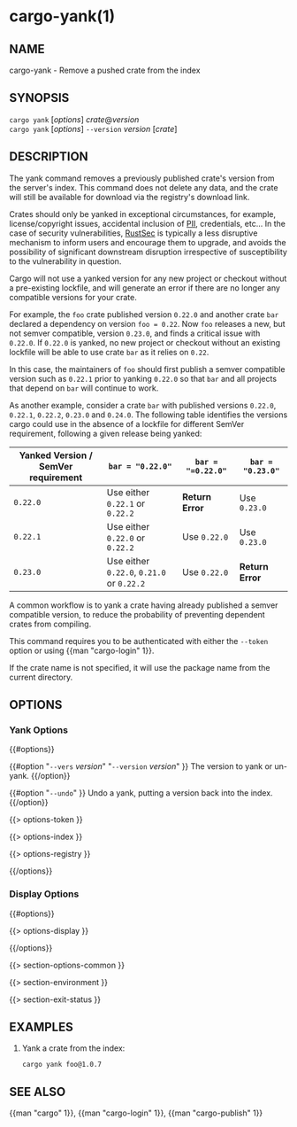 # cargo-yank(1)

## NAME

cargo-yank - Remove a pushed crate from the index

## SYNOPSIS

`cargo yank` [_options_] _crate_@_version_\
`cargo yank` [_options_] `--version` _version_ [_crate_]

## DESCRIPTION

The yank command removes a previously published crate's version from the
server's index. This command does not delete any data, and the crate will
still be available for download via the registry's download link.

Crates should only be yanked in exceptional circumstances, for example, license/copyright issues, accidental
inclusion of [PII](https://en.wikipedia.org/wiki/Personal_data), credentials, etc... In the case of security
vulnerabilities, [RustSec](https://rustsec.org/) is typically a less disruptive mechanism to inform users
and encourage them to upgrade, and avoids the possibility of significant downstream disruption irrespective
of susceptibility to the vulnerability in question.

Cargo will not use a yanked version for any new project or checkout without a
pre-existing lockfile, and will generate an error if there are no longer
any compatible versions for your crate.

For example, the `foo` crate published version `0.22.0` and another crate `bar`
declared a dependency on version `foo = 0.22`. Now `foo` releases a new, but
not semver compatible, version `0.23.0`, and finds a critical issue with `0.22.0`.
If `0.22.0` is yanked, no new project or checkout without an existing lockfile will be
able to use crate `bar` as it relies on `0.22`.

In this case, the maintainers of `foo` should first publish a semver compatible version
such as `0.22.1` prior to yanking `0.22.0` so that `bar` and all projects that depend
on `bar` will continue to work.

As another example, consider a crate `bar` with published versions `0.22.0`, `0.22.1`, 
`0.22.2`, `0.23.0` and `0.24.0`. The following table identifies the versions
cargo could use in the absence of a lockfile for different SemVer requirement,
following a given release being yanked:

| Yanked Version / SemVer requirement | `bar = "0.22.0"`                          | `bar = "=0.22.0"` | `bar = "0.23.0"` |
|-------------------------------------|-------------------------------------------|-------------------|------------------|
| `0.22.0`                            | Use either `0.22.1` or `0.22.2`           | **Return Error**  | Use `0.23.0`     |
| `0.22.1`                            | Use either `0.22.0` or `0.22.2`           | Use `0.22.0`      | Use `0.23.0`     |
| `0.23.0`                            | Use either `0.22.0`, `0.21.0` or `0.22.2` | Use `0.22.0`      | **Return Error** |

A common workflow is to yank a crate having already published a semver compatible version,
to reduce the probability of preventing dependent crates from compiling.

This command requires you to be authenticated with either the `--token` option
or using {{man "cargo-login" 1}}.

If the crate name is not specified, it will use the package name from the
current directory.

## OPTIONS

### Yank Options

{{#options}}

{{#option "`--vers` _version_" "`--version` _version_" }}
The version to yank or un-yank.
{{/option}}

{{#option "`--undo`" }}
Undo a yank, putting a version back into the index.
{{/option}}

{{> options-token }}

{{> options-index }}

{{> options-registry }}

{{/options}}

### Display Options

{{#options}}

{{> options-display }}

{{/options}}

{{> section-options-common }}

{{> section-environment }}

{{> section-exit-status }}

## EXAMPLES

1. Yank a crate from the index:

       cargo yank foo@1.0.7

## SEE ALSO
{{man "cargo" 1}}, {{man "cargo-login" 1}}, {{man "cargo-publish" 1}}
